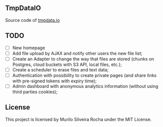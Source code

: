 ## TmpDataIO

Source code of [tmpdata.io](https://tmpdata.io)

## TODO

- [ ] New homepage
- [ ] Add file upload by AJAX and notify other users the new file list;
- [ ] Create an Adapter to change the way that files are stored (chunks on Postgres, cloud buckets with S3 API, local files, etc.);
- [ ] Create a scheduler to erase files and text data;
- [ ] Authentication with possibility to create private pages (and share links with pre-signed tokens with expiry time);
- [ ] Admin dashboard with anonymous analytics information (without using third parties cookies);

## License

This project is licensed by Murilo Silveira Rocha under the MIT License.
